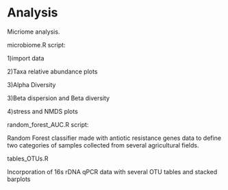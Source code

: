 # Analysis

Micriome analysis. 

microbiome.R script:

1)import data

2)Taxa relative abundance plots

3)Alpha Diversity

3)Beta dispersion and Beta diversity

4)stress and NMDS plots


random_forest_AUC.R script:

Random Forest classifier  made with antiotic resistance genes data to define two categories of samples collected from several agricultural fields.


tables_OTUs.R

Incorporation of 16s rDNA qPCR data with several OTU tables and stacked barplots 
